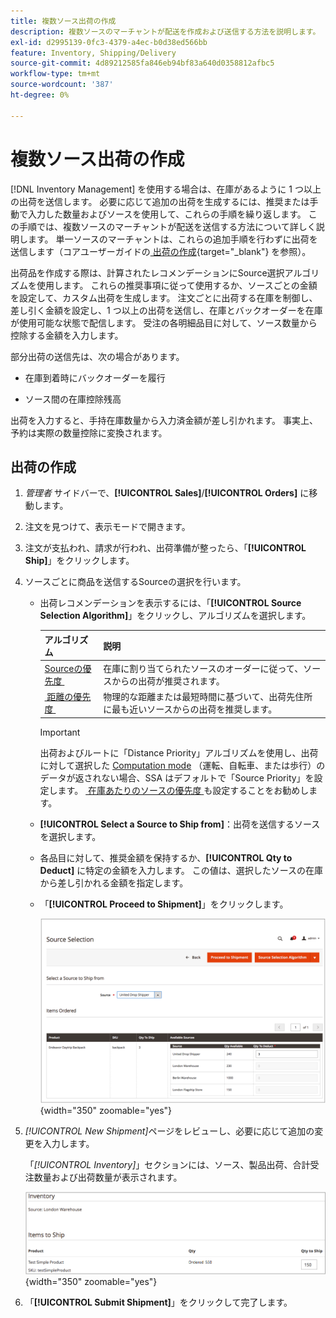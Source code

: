 ```yaml
---
title: 複数ソース出荷の作成
description: 複数ソースのマーチャントが配送を作成および送信する方法を説明します。
exl-id: d2995139-0fc3-4379-a4ec-b0d38ed566bb
feature: Inventory, Shipping/Delivery
source-git-commit: 4d89212585fa846eb94bf83a640d0358812afbc5
workflow-type: tm+mt
source-wordcount: '387'
ht-degree: 0%

---
```


# 複数ソース出荷の作成

[!DNL Inventory Management] を使用する場合は、在庫があるように 1 つ以上の出荷を送信します。 必要に応じて追加の出荷を生成するには、推奨または手動で入力した数量およびソースを使用して、これらの手順を繰り返します。 この手順では、複数ソースのマーチャントが配送を送信する方法について詳しく説明します。 単一ソースのマーチャントは、これらの追加手順を行わずに出荷を送信します（コアユーザーガイドの [&#x200B; 出荷の作成 &#x200B;](../stores-purchase/shipments.md#create-a-shipment){target="_blank"} を参照）。

出荷品を作成する際は、計算されたレコメンデーションにSource選択アルゴリズムを使用します。 これらの推奨事項に従って使用するか、ソースごとの金額を設定して、カスタム出荷を生成します。 注文ごとに出荷する在庫を制御し、差し引く金額を設定し、1 つ以上の出荷を送信し、在庫とバックオーダーを在庫が使用可能な状態で配信します。 受注の各明細品目に対して、ソース数量から控除する金額を入力します。

部分出荷の送信先は、次の場合があります。

- 在庫到着時にバックオーダーを履行

- ソース間の在庫控除残高

出荷を入力すると、手持在庫数量から入力済金額が差し引かれます。 事実上、予約は実際の数量控除に変換されます。

## 出荷の作成

1. _管理者_ サイドバーで、**[!UICONTROL Sales]**/**[!UICONTROL Orders]** に移動します。

1. 注文を見つけて、表示モードで開きます。

1. 注文が支払われ、請求が行われ、出荷準備が整ったら、「**[!UICONTROL Ship]**」をクリックします。

1. ソースごとに商品を送信するSourceの選択を行います。

   - 出荷レコメンデーションを表示するには、「**[!UICONTROL Source Selection Algorithm]**」をクリックし、アルゴリズムを選択します。

     | アルゴリズム | 説明 |
     |--|--|
     | [Sourceの優先度 &#x200B;](source-priority-algorithm.md) | 在庫に割り当てられたソースのオーダーに従って、ソースからの出荷が推奨されます。 |
     | [&#x200B; 距離の優先度 &#x200B;](distance-priority-algorithm.md) | 物理的な距離または最短時間に基づいて、出荷先住所に最も近いソースからの出荷を推奨します。 |

     >[!IMPORTANT]
     >
     >出荷およびルートに「Distance Priority」アルゴリズムを使用し、出荷に対して選択した [Computation mode](distance-priority-algorithm.md) （運転、自転車、または歩行）のデータが返されない場合、SSA はデフォルトで「Source Priority」を設定します。 [&#x200B; 在庫あたりのソースの優先度 &#x200B;](stocks-prioritize-sources.md) も設定することをお勧めします。


   - **[!UICONTROL Select a Source to Ship from]**：出荷を送信するソースを選択します。

   - 各品目に対して、推奨金額を保持するか、**[!UICONTROL Qty to Deduct]** に特定の金額を入力します。 この値は、選択したソースの在庫から差し引かれる金額を指定します。

   - 「**[!UICONTROL Proceed to Shipment]**」をクリックします。

     ![Sourceを選択して数量を入力 &#x200B;](assets/shipment-adobe-shipping-sources.png){width="350" zoomable="yes"}

1. _[!UICONTROL New Shipment]_&#x200B;ページをレビューし、必要に応じて追加の変更を入力します。

   「_[!UICONTROL Inventory]_」セクションには、ソース、製品出荷、合計受注数量および出荷数量が表示されます。

   ![&#x200B; 部分出荷など、出荷の在庫詳細 &#x200B;](assets/inventory-shipment-details.png){width="350" zoomable="yes"}

1. 「**[!UICONTROL Submit Shipment]**」をクリックして完了します。
